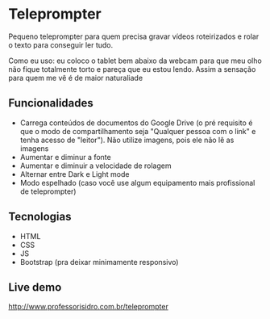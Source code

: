 # Teleprompter
Pequeno teleprompter para quem precisa gravar vídeos roteirizados e rolar o texto para conseguir ler tudo.

Como eu uso: eu coloco o tablet bem abaixo da webcam para que meu olho não fique totalmente torto e pareça que eu estou lendo. Assim a sensação para quem me vê é de maior naturaliade

## Funcionalidades
- Carrega conteúdos de documentos do Google Drive (o pré requisito é que o modo de compartilhamento seja "Qualquer pessoa com o link" e tenha acesso de  "leitor"). Não utilize imagens, pois ele não lê as imagens
- Aumentar e diminur a fonte
- Aumentar e diminuir a velocidade de rolagem
- Alternar entre Dark e Light mode
- Modo espelhado (caso você use algum equipamento mais profissional de teleprompter)

## Tecnologias
- HTML
- CSS
- JS
- Bootstrap (pra deixar minimamente responsivo)

## Live demo
http://www.professorisidro.com.br/teleprompter

